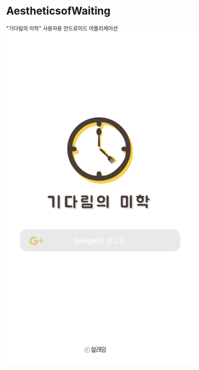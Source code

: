 # AestheticsofWaiting
"기다림의 미학" 사용자용 안드로이드 어플리케이션
![alt tag](https://raw.githubusercontent.com/rudty/AestheticsofWaiting/master/screen.png)
